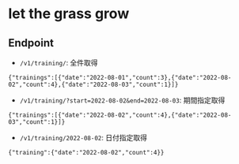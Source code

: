 # let the grass grow

## Endpoint

- `/v1/training/`: 全件取得

`{"trainings":[{"date":"2022-08-01","count":3},{"date":"2022-08-02","count":4},{"date":"2022-08-03","count":1}]}`

- `/v1/training/?start=2022-08-02&end=2022-08-03`: 期間指定取得

`{"trainings":[{"date":"2022-08-02","count":4},{"date":"2022-08-03","count":1}]}`

- `/v1/training/2022-08-02`: 日付指定取得

`{"training":{"date":"2022-08-02","count":4}}`

